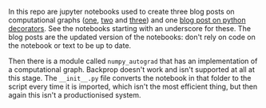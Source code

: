 In this repo are jupyter notebooks used to create three blog posts on computational graphs ([one](https://tomroth.com.au/compgraph1/), [two](https://tomroth.com.au/compgraph2/) and [three](https://tomroth.com.au/compgraph3/)) and one [blog post on python decorators](https://tomroth.com.au/decorators/). See the notebooks starting with an underscore for these. The blog posts are the updated version of the notebooks: don't rely on code on the notebook or text to be up to date. 

Then there is a module called `numpy_autograd` that has an implementation of a computational graph. Backprop doesn't work and isn't supported at all at this stage. The `__init__.py` file converts the notebook in that folder to the script every time it is imported, which isn't the most efficient thing, but then again this isn't a productionised system. 

